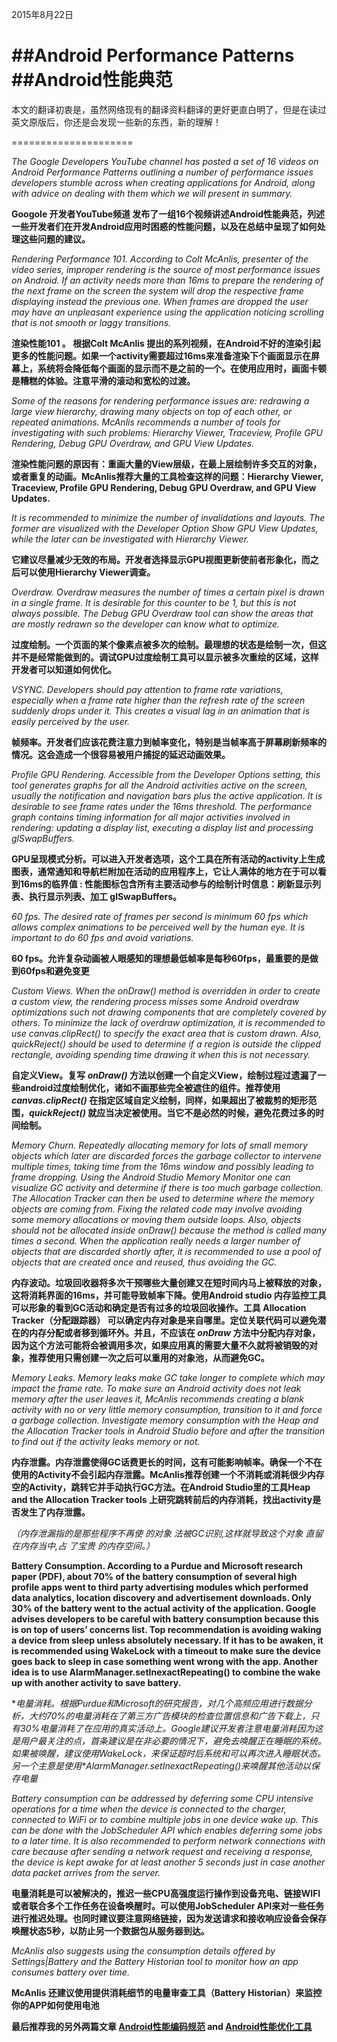 
2015年8月22日

##Android Performance Patterns
##Android性能典范
===========

本文的翻译初衷是，虽然网络现有的翻译资料翻译的更好更直白明了，但是在读过英文原版后，你还是会发现一些新的东西，新的理解！

=====================

*The Google Developers YouTube channel has posted a set of 16 videos on Android Performance Patterns outlining a number of performance issues developers stumble across when creating applications for Android, along with advice on dealing with them which we will present in summary.*

**Googole 开发者YouTube频道 发布了一组16个视频讲述Android性能典范，列述一些开发者们在开发Android应用时困惑的性能问题，以及在总结中呈现了如何处理这些问题的建议。**

*Rendering Performance 101. According to Colt McAnlis, presenter of the video series, improper rendering is the source of most performance issues on Android. If an activity needs more than 16ms to prepare the rendering of the next frame on the screen the system will drop the respective frame displaying instead the previous one. When frames are dropped the user may have an unpleasant experience using the application noticing scrolling that is not smooth or laggy transitions.*

**渲染性能101 。 根据Colt McAnlis 提出的系列视频，在Android不好的渲染引起更多的性能问题。如果一个activity需要超过16ms来准备渲染下个画面显示在屏幕上，系统将会降低每个画面的显示而不是之前的一个。在使用应用时，画面卡顿是糟糕的体验。注意平滑的滚动和宽松的过渡。**

*Some of the reasons for rendering performance issues are: redrawing a large view hierarchy, drawing many objects on top of each other, or repeated animations. McAnlis recommends a number of tools for investigating with such problems: Hierarchy Viewer, Traceview, Profile GPU Rendering, Debug GPU Overdraw, and GPU View Updates.*

**渲染性能问题的原因有：重画大量的View层级，在最上层绘制许多交互的对象，或者重复的动画。McAnlis推荐大量的工具检查这样的问题：Hierarchy Viewer, Traceview, Profile GPU Rendering, Debug GPU Overdraw, and GPU View Updates.**

*It is recommended to minimize the number of invalidations and layouts. The former are visualized with the Developer Option Show GPU View Updates, while the later can be investigated with Hierarchy Viewer.*

**它建议尽量减少无效的布局。开发者选择显示GPU视图更新使前者形象化，而之后可以使用Hierarchy Viewer调查。**

*Overdraw. Overdraw measures the number of times a certain pixel is drawn in a single frame. It is desirable for this counter to be 1, but this is not always possible. The Debug GPU Overdraw tool can show the areas that are mostly redrawn so the developer can know what to optimize.*

**过度绘制。一个页面的某个像素点被多次的绘制。最理想的状态是绘制一次，但这并不是经常能做到的。调试GPU过度绘制工具可以显示被多次重绘的区域，这样开发者可以知道如何优化。**


*VSYNC. Developers should pay attention to frame rate variations, especially when a frame rate higher than the refresh rate of the screen suddenly drops under it. This creates a visual lag in an animation that is easily perceived by the user.*

**帧频率。开发者们应该花费注意力到帧率变化，特别是当帧率高于屏幕刷新频率的情况。这会造成一个很容易被用户捕捉的延迟动画效果。**

*Profile GPU Rendering. Accessible from the Developer Options setting, this tool generates graphs for all the Android activities active on the screen, usually the notification and navigation bars plus the active application. It is desirable to see frame rates under the 16ms threshold. The performance graph contains timing information for all major activities involved in rendering: updating a display list, executing a display list and processing glSwapBuffers.*

**GPU呈现模式分析。可以进入开发者选项，这个工具在所有活动的activity上生成图表，通常通知和导航栏附加在活动的应用程序上，它让人满体的地方在于可以看到16ms的临界值 : 性能图标包含所有主要活动参与的绘制计时信息：刷新显示列表、执行显示列表、加工 glSwapBuffers。**

*60 fps. The desired rate of frames per second is minimum 60 fps which allows complex animations to be perceived well by the human eye. It is important to do 60 fps and avoid variations.*

**60 fps。允许复杂动画被人眼感知的理想最低帧率是每秒60fps，最重要的是做到60fps和避免变更**

*Custom Views. When the onDraw() method is overridden in order to create a custom view, the rendering process misses some Android overdraw optimizations such not drawing components that are completely covered by others. To minimize the lack of overdraw optimization, it is recommended to use canvas.clipRect() to specify the exact area that is custom drawn. Also, quickReject() should be used to determine if a region is outside the clipped rectangle, avoiding spending time drawing it when this is not necessary.*

**自定义View。复写 *onDraw()* 方法以创建一个自定义View，绘制过程过遗漏了一些android过度绘制优化，诸如不画那些完全被遮住的组件。推荐使用 *canvas.clipRect()* 在指定区域自定义绘制，同样，如果超出了被裁剪的矩形范围，*quickReject()* 就应当决定被使用。当它不是必然的时候，避免花费过多的时间绘制。**

*Memory Churn. Repeatedly allocating memory for lots of small memory objects which later are discarded forces the garbage collector to intervene multiple times, taking time from the 16ms window and possibly leading to frame dropping. Using the Android Studio Memory Monitor one can visualize GC activity and determine if there is too much garbage collection. The Allocation Tracker can then be used to determine where the memory objects are coming from. Fixing the related code may involve avoiding some memory allocations or moving them outside loops. Also, objects should not be allocated inside onDraw() because the method is called many times a second. When the application really needs a larger number of objects that are discarded shortly after, it is recommended to use a pool of objects that are created once and reused, thus avoiding the GC.*

**内存波动。垃圾回收器将多次干预哪些大量创建又在短时间内马上被释放的对象，这将消耗界面的16ms，并可能导致帧率下降。使用Android studio 内存监控工具可以形象的看到GC活动和确定是否有过多的垃圾回收操作。工具 Allocation Tracker（分配跟踪器） 可以确定内存对象是来自哪里。定位关联代码可以避免潜在的内存分配或者移到循环外。并且，不应该在 *onDraw* 方法中分配内存对象，因为这个方法可能将会被调用多次，如果应用真的需要大量不久就将被销毁的对象，推荐使用只需创建一次之后可以重用的对象池，从而避免GC。**

*Memory Leaks. Memory leaks make GC take longer to complete which may impact the frame rate. To make sure an Android activity does not leak memory after the user leaves it, McAnlis recommends creating a blank activity with no or very little memory consumption, transition to it and force a garbage collection. Investigate memory consumption with the Heap and the Allocation Tracker tools in Android Studio before and after the transition to find out if the activity leaks memory or not.*

**内存泄露。内存泄露使得GC话费更长的时间，这有可能影响帧率。确保一个不在使用的Activity不会引起内存泄露。McAnlis推荐创建一个不消耗或消耗很少内存空的Activity，跳转它并手动执行GC方法。在Android Studio里的工具Heap and the Allocation Tracker tools 上研究跳转前后的内存消耗，找出activity是否发生了内存泄露。**

*（内存泄漏指的是那些程序不再使 的对象 法被GC识别,这样就导致这个对象 直留在内存当中,占 了宝贵 的内存空间。）*

**Battery Consumption. According to a Purdue and Microsoft research paper (PDF), about 70% of the battery consumption of several high profile apps went to third party advertising modules which performed data analytics, location discovery and advertisement downloads. Only 30% of the battery went to the actual activity of the application. Google advises developers to be careful with battery consumption because this is on top of users’ concerns list. Top recommendation is avoiding waking a device from sleep unless absolutely necessary. If it has to be awaken, it is recommended using WakeLock with a timeout to make sure the device goes back to sleep in case something went wrong with the app. Another idea is to use AlarmManager.setInexactRepeating() to combine the wake up with another activity to save battery.**

**电量消耗。根据Purdue和Microsoft的研究报告，对几个高频应用进行数据分析，大约70%的电量消耗在了第三方广告模块的检查位置信息和广告下载上，只有30%电量消耗了在应用的真实活动上。Google建议开发者注意电量消耗因为这是用户最关注的点，首条建议是在非必要的情况下，避免去唤醒正在睡眠的系统。如果被唤醒，建议使用WakeLock，来保证超时后系统和可以再次进入睡眠状态。另一个主意是使用*AlarmManager.setInexactRepeating()*来唤醒其他活动以保存电量**

*Battery consumption can be addressed by deferring some CPU intensive operations for a time when the device is connected to the charger, connected to WiFi or to combine multiple jobs in one device wake up. This can be done with the JobScheduler API which enables deferring some jobs to a later time. It is also recommended to perform network connections with care because after sending a network request and receiving a response, the device is kept awake for at least another 5 seconds just in case another data packet arrives from the server.*

**电量消耗是可以被解决的，推迟一些CPU高强度运行操作到设备充电、链接WIFI或者联合多个工作任务在设备唤醒时。可以使用JobScheduler API来对一些任务进行推迟处理。也同时建议要注意网络链接，因为发送请求和接收响应设备会保存唤醒状态5秒，以防止另一个数据包从服务器到达。**

*McAnlis also suggests using the consumption details offered by Settings|Battery and the Battery Historian tool to monitor how an app consumes battery over time.*

**McAnlis 还建议使用提供消耗细节的电量审查工具（Battery Historian）来监控你的APP如何使用电池**

**最后推荐我的另外两篇文章 [Android性能编码规范](https://github.com/lizhaoxuan/Android-performance-norm) and [Android性能优化工具](https://github.com/lizhaoxuan/Android-performance-tool)**




